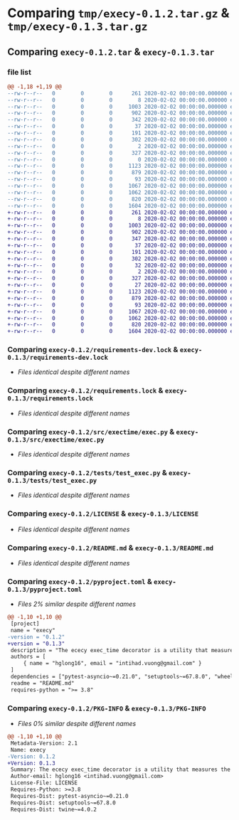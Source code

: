 # Comparing `tmp/execy-0.1.2.tar.gz` & `tmp/execy-0.1.3.tar.gz`

## Comparing `execy-0.1.2.tar` & `execy-0.1.3.tar`

### file list

```diff
@@ -1,18 +1,19 @@
--rw-r--r--   0        0        0      261 2020-02-02 00:00:00.000000 execy-0.1.2/.pre-commit-config.yaml
--rw-r--r--   0        0        0        8 2020-02-02 00:00:00.000000 execy-0.1.2/.python-version
--rw-r--r--   0        0        0     1003 2020-02-02 00:00:00.000000 execy-0.1.2/requirements-dev.lock
--rw-r--r--   0        0        0      902 2020-02-02 00:00:00.000000 execy-0.1.2/requirements.lock
--rw-r--r--   0        0        0      342 2020-02-02 00:00:00.000000 execy-0.1.2/setup.py
--rw-r--r--   0        0        0       37 2020-02-02 00:00:00.000000 execy-0.1.2/.pytest_cache/.gitignore
--rw-r--r--   0        0        0      191 2020-02-02 00:00:00.000000 execy-0.1.2/.pytest_cache/CACHEDIR.TAG
--rw-r--r--   0        0        0      302 2020-02-02 00:00:00.000000 execy-0.1.2/.pytest_cache/README.md
--rw-r--r--   0        0        0        2 2020-02-02 00:00:00.000000 execy-0.1.2/.pytest_cache/v/cache/stepwise
--rw-r--r--   0        0        0      327 2020-02-02 00:00:00.000000 execy-0.1.2/.vscode/settings.json
--rw-r--r--   0        0        0        0 2020-02-02 00:00:00.000000 execy-0.1.2/src/exectime/__init__.py
--rw-r--r--   0        0        0     1123 2020-02-02 00:00:00.000000 execy-0.1.2/src/exectime/exec.py
--rw-r--r--   0        0        0      879 2020-02-02 00:00:00.000000 execy-0.1.2/tests/test_exec.py
--rw-r--r--   0        0        0       93 2020-02-02 00:00:00.000000 execy-0.1.2/.gitignore
--rw-r--r--   0        0        0     1067 2020-02-02 00:00:00.000000 execy-0.1.2/LICENSE
--rw-r--r--   0        0        0     1062 2020-02-02 00:00:00.000000 execy-0.1.2/README.md
--rw-r--r--   0        0        0      820 2020-02-02 00:00:00.000000 execy-0.1.2/pyproject.toml
--rw-r--r--   0        0        0     1604 2020-02-02 00:00:00.000000 execy-0.1.2/PKG-INFO
+-rw-r--r--   0        0        0      261 2020-02-02 00:00:00.000000 execy-0.1.3/.pre-commit-config.yaml
+-rw-r--r--   0        0        0        8 2020-02-02 00:00:00.000000 execy-0.1.3/.python-version
+-rw-r--r--   0        0        0     1003 2020-02-02 00:00:00.000000 execy-0.1.3/requirements-dev.lock
+-rw-r--r--   0        0        0      902 2020-02-02 00:00:00.000000 execy-0.1.3/requirements.lock
+-rw-r--r--   0        0        0      347 2020-02-02 00:00:00.000000 execy-0.1.3/setup.py
+-rw-r--r--   0        0        0       37 2020-02-02 00:00:00.000000 execy-0.1.3/.pytest_cache/.gitignore
+-rw-r--r--   0        0        0      191 2020-02-02 00:00:00.000000 execy-0.1.3/.pytest_cache/CACHEDIR.TAG
+-rw-r--r--   0        0        0      302 2020-02-02 00:00:00.000000 execy-0.1.3/.pytest_cache/README.md
+-rw-r--r--   0        0        0       32 2020-02-02 00:00:00.000000 execy-0.1.3/.pytest_cache/v/cache/lastfailed
+-rw-r--r--   0        0        0        2 2020-02-02 00:00:00.000000 execy-0.1.3/.pytest_cache/v/cache/stepwise
+-rw-r--r--   0        0        0      327 2020-02-02 00:00:00.000000 execy-0.1.3/.vscode/settings.json
+-rw-r--r--   0        0        0       27 2020-02-02 00:00:00.000000 execy-0.1.3/src/exectime/__init__.py
+-rw-r--r--   0        0        0     1123 2020-02-02 00:00:00.000000 execy-0.1.3/src/exectime/exec.py
+-rw-r--r--   0        0        0      879 2020-02-02 00:00:00.000000 execy-0.1.3/tests/test_exec.py
+-rw-r--r--   0        0        0       93 2020-02-02 00:00:00.000000 execy-0.1.3/.gitignore
+-rw-r--r--   0        0        0     1067 2020-02-02 00:00:00.000000 execy-0.1.3/LICENSE
+-rw-r--r--   0        0        0     1062 2020-02-02 00:00:00.000000 execy-0.1.3/README.md
+-rw-r--r--   0        0        0      820 2020-02-02 00:00:00.000000 execy-0.1.3/pyproject.toml
+-rw-r--r--   0        0        0     1604 2020-02-02 00:00:00.000000 execy-0.1.3/PKG-INFO
```

### Comparing `execy-0.1.2/requirements-dev.lock` & `execy-0.1.3/requirements-dev.lock`

 * *Files identical despite different names*

### Comparing `execy-0.1.2/requirements.lock` & `execy-0.1.3/requirements.lock`

 * *Files identical despite different names*

### Comparing `execy-0.1.2/src/exectime/exec.py` & `execy-0.1.3/src/exectime/exec.py`

 * *Files identical despite different names*

### Comparing `execy-0.1.2/tests/test_exec.py` & `execy-0.1.3/tests/test_exec.py`

 * *Files identical despite different names*

### Comparing `execy-0.1.2/LICENSE` & `execy-0.1.3/LICENSE`

 * *Files identical despite different names*

### Comparing `execy-0.1.2/README.md` & `execy-0.1.3/README.md`

 * *Files identical despite different names*

### Comparing `execy-0.1.2/pyproject.toml` & `execy-0.1.3/pyproject.toml`

 * *Files 2% similar despite different names*

```diff
@@ -1,10 +1,10 @@
 [project]
 name = "execy"
-version = "0.1.2"
+version = "0.1.3"
 description = "The ececy exec_time decorator is a utility that measures the execution time of a function. It can be used to easily track and log the time taken by a function to execute, both for synchronous and asynchronous functions."
 authors = [
     { name = "hglong16", email = "intihad.vuong@gmail.com" }
 ]
 dependencies = ["pytest-asyncio~=0.21.0", "setuptools~=67.8.0", "wheel~=0.40.0", "twine~=4.0.2"]
 readme = "README.md"
 requires-python = ">= 3.8"
```

### Comparing `execy-0.1.2/PKG-INFO` & `execy-0.1.3/PKG-INFO`

 * *Files 0% similar despite different names*

```diff
@@ -1,10 +1,10 @@
 Metadata-Version: 2.1
 Name: execy
-Version: 0.1.2
+Version: 0.1.3
 Summary: The ececy exec_time decorator is a utility that measures the execution time of a function. It can be used to easily track and log the time taken by a function to execute, both for synchronous and asynchronous functions.
 Author-email: hglong16 <intihad.vuong@gmail.com>
 License-File: LICENSE
 Requires-Python: >=3.8
 Requires-Dist: pytest-asyncio~=0.21.0
 Requires-Dist: setuptools~=67.8.0
 Requires-Dist: twine~=4.0.2
```

